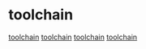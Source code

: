 # toolchain

[toolchain](https://github.com/CEA-LIST/Cingulata)
[toolchain](https://github.com/richfelker/musl-cross-make)
[toolchain](https://github.com/abhiTronix/raspberry-pi-cross-compilers)
[toolchain](https://github.com/red/red)
